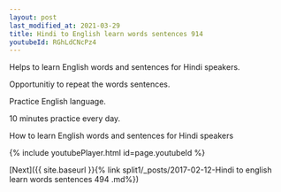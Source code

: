 ```yaml
---
layout: post
last_modified_at: 2021-03-29
title: Hindi to English learn words sentences 914 
youtubeId: RGhLdCNcPz4
---
```

 
 
Helps to learn English words and sentences for Hindi speakers.

Opportunitiy to repeat the words sentences. 

Practice English language. 
 
10 minutes practice every day. 
 
How to learn English words and sentences for Hindi speakers 
 
{% include youtubePlayer.html id=page.youtubeId %}
 
 
[Next]({{ site.baseurl }}{% link  split1/_posts/2017-02-12-Hindi to english learn words sentences 494 .md%})
 
